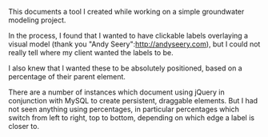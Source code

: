 This documents a tool I created while working on a simple groundwater modeling project.

In the process, I found that I wanted to have clickable labels overlaying a visual model (thank you "Andy Seery":http://andyseery.com), but I could not really tell where my client wanted the labels to be.

I also knew that I wanted these to be absolutely positioned, based on a percentage of their parent element.

There are a number of instances which document using jQuery in conjunction with MySQL to create persistent, draggable elements. But I had not seen anything using percentages, in particular percentages which switch from left to right, top to bottom, depending on which edge a label is closer to.